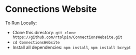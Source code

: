 # Connections Website

To Run Locally:
- Clone this directory: `git clone https://github.com/rtolpin/ConnectionsWebsite.git`
- `cd ConnectionsWebsite`
- Install all dependencies: `npm install`, `npm install bcrypt`
